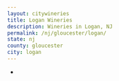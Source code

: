 ```yaml
---
layout: citywineries
title: Logan Wineries
description: Wineries in Logan, NJ
permalink: /nj/gloucester/logan/
state: nj
county: gloucester
city: logan
---
```

-
